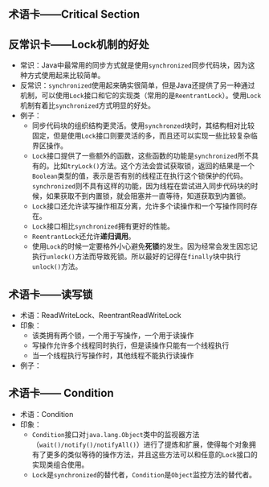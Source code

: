 
## 术语卡——Critical Section

## 反常识卡——Lock机制的好处
- 常识：Java中最常用的同步方式就是使用`synchronized`同步代码块，因为这种方式使用起来比较简单。
- 反常识：`synchronized`使用起来确实很简单，但是Java还提供了另一种通过机制，可以使用`Lock`接口和它的实现类（常用的是`ReentrantLock`）。使用`Lock`机制有着比`synchronized`方式明显的好处。
- 例子：
	- 同步代码块的组织结构更灵活。使用`synchronzed`块时，其结构相对比较固定，但是使用`Lock`接口则要灵活的多，而且还可以实现一些比较复杂临界区操作。
	- `Lock`接口提供了一些额外的函数，这些函数的功能是`synchronized`所不具有的。比如`tryLock()`方法。这个方法会尝试获取锁，返回的结果是一个`Boolean`类型的值，表示是否有别的线程正在执行这个锁保护的代码。`synchronized`则不具有这样的功能，因为线程在尝试进入同步代码块的时候，如果获取不到内置锁，就会阻塞并一直等待，知道获取到内置锁。
	- `Lock`接口还允许读写操作相互分离，允许多个读操作和一个写操作同时存在。
	- `Lock`接口相比`synchronized`拥有更好的性能。
	- `ReentrantLock`还允许**递归调用**。
	- 使用`Lock`的时候一定要格外小心避免**死锁**的发生。因为经常会发生因忘记执行`unlock()`方法而导致死锁。所以最好的记得在`finally`块中执行`unlock()`方法。

## 术语卡——读写锁
- 术语：ReadWriteLock、ReentrantReadWriteLock
- 印象：
	- 该类拥有两个锁，一个用于写操作，一个用于读操作
	- 写操作允许多个线程同时执行，但是读操作只能有一个线程执行
	- 当一个线程执行写操作时，其他线程不能执行读操作
- 例子：

## 术语卡—— Condition
- 术语：Condition
- 印象：
	- `Condition`接口对`java.lang.Object`类中的监视器方法（`wait()/notify()/notifyAll()`）进行了提炼和扩展，使得每个对象拥有了更多的类似等待的操作方法，并且这些方法可以和任意的`Lock`接口的实现类组合使用。
	- `Lock`是`synchronized`的替代者，`Condition`是`Object`监控方法的替代者。